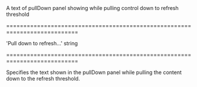 <!--**
/*-------------------------------------------
    Auto-generated file. Do not modify.
-------------------------------------------

**-->
<!--d-->A text of pullDown panel showing while pulling control down to refresh threshold<!--/d-->
===========================================================================
<!--default-->'Pull down to refresh...'<!--/default-->
<!--type-->string<!--/type-->
===========================================================================

<!--shortDescription-->
Specifies the text shown in the pullDown panel while pulling the content down to the refresh threshold.
<!--/shortDescription-->

<!--fullDescription-->

<!--/fullDescription-->